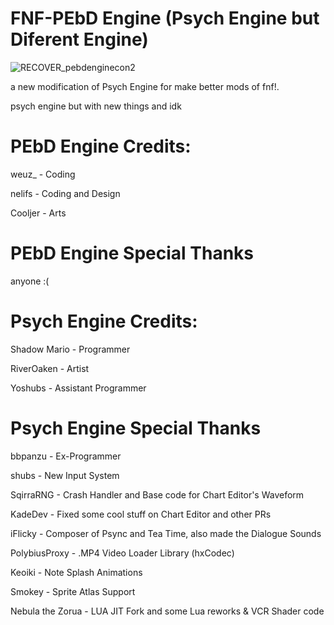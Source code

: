 # FNF-PEbD Engine (Psych Engine but Diferent Engine)

![RECOVER_pebdenginecon2](https://user-images.githubusercontent.com/109924369/185455915-7c53de56-f366-4a05-8753-7bab21adcbf2.png)

a new modification of Psych Engine for make better mods of fnf!.

psych engine but with new things and idk

# PEbD Engine Credits:

   weuz_ - Coding
   
   nelifs - Coding and Design
   
   Cooljer - Arts
   
# PEbD Engine Special Thanks

   anyone :(
   
# Psych Engine Credits:

   Shadow Mario - Programmer
   
   RiverOaken - Artist
   
   Yoshubs - Assistant Programmer
   
# Psych Engine Special Thanks

   bbpanzu - Ex-Programmer
   
   shubs - New Input System
   
   SqirraRNG - Crash Handler and Base code for Chart Editor's Waveform
   
   KadeDev - Fixed some cool stuff on Chart Editor and other PRs
   
   iFlicky - Composer of Psync and Tea Time, also made the Dialogue Sounds  
   
   PolybiusProxy - .MP4 Video Loader Library (hxCodec)
   
   Keoiki - Note Splash Animations
   
   Smokey - Sprite Atlas Support
   
   Nebula the Zorua - LUA JIT Fork and some Lua reworks & VCR Shader code




